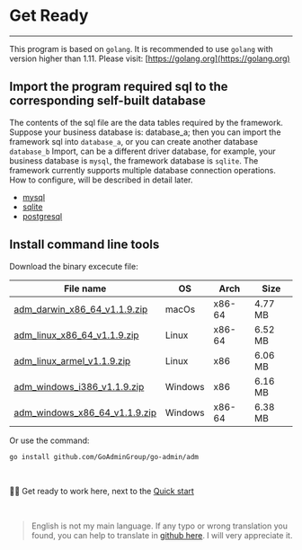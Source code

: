# Get Ready
---

This program is based on ```golang```. It is recommended to use ```golang``` with version higher than 1.11. Please visit: [https://golang.org](https://golang.org)

## Import the program required sql to the corresponding self-built database

The contents of the sql file are the data tables required by the framework. Suppose your business database is: database_a; then you can import the framework sql into ```database_a```, or you can create another database ```database_b``` Import, can be a different driver database, for example, your business database is ```mysql```, the framework database is ```sqlite```. The framework currently supports multiple database connection operations. How to configure, will be described in detail later.

- [mysql](https://raw.githubusercontent.com/GoAdminGroup/go-admin/master/data/admin.sql)
- [sqlite](https://raw.githubusercontent.com/GoAdminGroup/go-admin/master/data/admin.db)
- [postgresql](https://raw.githubusercontent.com/GoAdminGroup/go-admin/master/data/admin.pgsql)

## Install command line tools

Download the binary excecute file: 

|  File name   | OS  | Arch  | Size  |
|  ----  | ----  | ----  |----  |
| [adm_darwin_x86_64_v1.1.9.zip](http://file.go-admin.cn/go_admin/cli/v1_1_9/adm_darwin_x86_64_v1.1.9.zip)  | macOs | x86-64 | 4.77 MB
| [adm_linux_x86_64_v1.1.9.zip](http://file.go-admin.cn/go_admin/cli/v1_1_9/adm_linux_x86_64_v1.1.9.zip)  | Linux | x86-64   | 6.52 MB
| [adm_linux_armel_v1.1.9.zip](http://file.go-admin.cn/go_admin/cli/v1_1_9/adm_linux_armel_v1.1.9.zip)  | Linux | x86   | 6.06 MB
| [adm_windows_i386_v1.1.9.zip](http://file.go-admin.cn/go_admin/cli/v1_1_9/adm_windows_i386_v1.1.9.zip)  | Windows | x86  |6.16 MB
| [adm_windows_x86_64_v1.1.9.zip](http://file.go-admin.cn/go_admin/cli/v1_1_9/adm_windows_x86_64_v1.1.9.zip)  | Windows | x86-64   |6.38 MB


Or use the command:

```
go install github.com/GoAdminGroup/go-admin/adm
```

<br>

🍺🍺 Get ready to work here, next to the [Quick start](quick_start)

<br>

> English is not my main language. If any typo or wrong translation you found, you can help to translate in [github here](https://github.com/GoAdminGroup/docs). I will very appreciate it.


